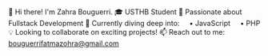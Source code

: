 👋 Hi there! I'm Zahra Bouguerri.
🎓 USTHB Student
👀 Passionate about Fullstack Development
🌱 Currently diving deep into:
    • JavaScript
    • PHP
💡 Looking to collaborate on exciting projects!
📫 Reach out to me: bouguerrifatmazohra@gmail.com

<!---
zahra-bouguerri/zahra-bouguerri is a ✨ special ✨ repository because its `README.md` (this file) appears on your GitHub profile.
You can click the Preview link to take a look at your changes.
--->
